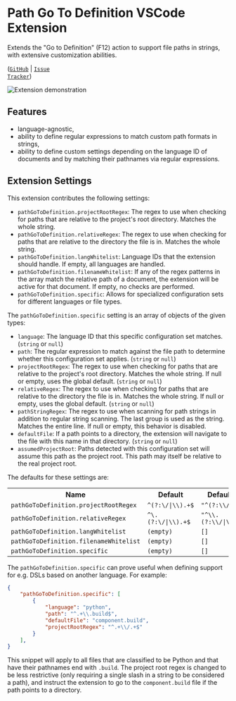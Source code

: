 # Path Go To Definition VSCode Extension
Extends the "Go to Definition" (F12) action to support file paths in strings, with extensive customization abilities.

(<a href="https://github.com/ascpixi/vscode-path-go-to-definition"><code>GitHub</code></a> | <a href="https://github.com/ascpixi/vscode-path-go-to-definition/issues"><code>Issue Tracker</code></a>)

![Extension demonstration](etc/demonstration.gif)

## Features

- language-agnostic,
- ability to define regular expressions to match custom path formats in strings,
- ability to define custom settings depending on the language ID of documents and by matching their pathnames via regular expressions.

## Extension Settings

This extension contributes the following settings:

* `pathGoToDefinition.projectRootRegex`: The regex to use when checking for paths that are relative to the project's root directory. Matches the whole string.
* `pathGoToDefinition.relativeRegex`: The regex to use when checking for paths that are relative to the directory the file is in. Matches the whole string.
* `pathGoToDefinition.langWhitelist`: Language IDs that the extension should handle. If empty, all languages are handled.
* `pathGoToDefinition.filenameWhitelist`: If any of the regex patterns in the array match the relative path of a document, the extension will be active for that document. If empty, no checks are performed.
* `pathGoToDefinition.specific`: Allows for specialized configuration sets for different languages or file types.

The `pathGoToDefinition.specific` setting is an array of objects of the given types:
* `language`: The language ID that this specific configuration set matches. (`string` or `null`)
* `path`: The regular expression to match against the file path to determine whether this configuration set applies. (`string` or `null`)
* `projectRootRegex`: The regex to use when checking for paths that are relative to the project's root directory. Matches the whole string. If null or empty, uses the global default. (`string` or `null`)
* `relativeRegex`: The regex to use when checking for paths that are relative to the directory the file is in. Matches the whole string. If null or empty, uses the global default. (`string` or `null`)
* `pathStringRegex`: The regex to use when scanning for path strings in addition to regular string scanning. The last group is used as the string. Matches the entire line. If null or empty, this behavior is disabled.
* `defaultFile`: If a path points to a directory, the extension will navigate to the file with this name in that directory. (`string` or `null`)
* `assumedProjectRoot`: Paths detected with this configuration set will assume this path as the project root. This path may itself be relative to the real project root.

The defaults for these settings are:

<table>
    <tr>
        <th>Name</th>
        <th>Default</th>
        <th>Default (JSON)</th>
    </tr>
    <tr>
        <td><code>pathGoToDefinition.projectRootRegex</code></td>
        <td><code>^(?:\/|\\).+$</code></td>
        <td><code>"^(?:\\/|\\\\).+$"</code></td>
    </tr>
    <tr>
        <td><code>pathGoToDefinition.relativeRegex</code></td>
        <td><code>^\.(?:\/|\\).+$</code></td>
        <td><code>"^\\.(?:\\/|\\\\).+$"</code></td>
    </tr>
    <tr>
        <td><code>pathGoToDefinition.langWhitelist</code></td>
        <td><code>(empty)</code></td>
        <td><code>[]</code></td>
    </tr>
    <tr>
        <td><code>pathGoToDefinition.filenameWhitelist</code></td>
        <td><code>(empty)</code></td>
        <td><code>[]</code></td>
    </tr>
    <tr>
        <td><code>pathGoToDefinition.specific</code></td>
        <td><code>(empty)</code></td>
        <td><code>[]</code></td>
    </tr>
</table>

The `pathGoToDefinition.specific` can prove useful when defining support for e.g. DSLs based on another language. For example:
```json
{
    "pathGoToDefinition.specific": [
        {
            "language": "python",
            "path": "^.+\\.build$",
            "defaultFile": "component.build",
            "projectRootRegex": "^.+\\/.+$"
        }
    ],
}
```

This snippet will apply to all files that are classified to be Python and that have their pathnames end with `.build`. The project root regex is changed to be less restrictive (only requiring a single slash in a string to be considered a path), and instruct the extension to go to the `component.build` file if the path points to a directory.